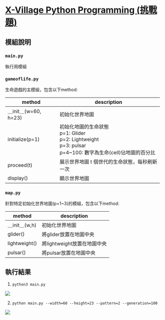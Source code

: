 #  [X-Village Python Programming (挑戰題)](https://hackmd.io/Oy66r5PkSNC7xoHbhZkwug?view)

## 模組說明
### ```main.py``` 

執行用模組
### ```gameoflife.py``` 

生命遊戲的主模組，包含以下method:

| <center>method</center> | <center>description</center> |
| --- | --- |
| ＿init＿(w=60, h=23) | 初始化世界地圖 |
| initialize\(p=1\) |初始化地圖的生命狀態<br>p=1: Glider<br> p=2: Lightweight<br>p=3: pulsar<br>p=4~100: 數字為生命(cell)佔地圖的百分比 |
| proceed(t) | 展示世界地圖 t 個世代的生命狀態，每秒刷新一次 | 
| display() | 顯示世界地圖 |

### ```map.py```

針對特定初始化世界地圖(p=1~3)的模組，包含以下method:

| <center>method</center> | <center>description</center> |
| --- | --- |
| ＿init＿(w,h) | 初始化世界地圖 |
| glider() | 將glider放置在地圖中央 |
| lightweight() | 將lightweight放置在地圖中央 |
| pulsar() | 將pulsar放置在地圖中央 |


## 執行結果

1. ```python3 main.py```

![](https://imgur.com/9J63EI0.png)
    

2.  ```python main.py --width=60 --height=23 --pattern=2 --generation=100```

![](https://imgur.com/vNPxT9z.gif)
